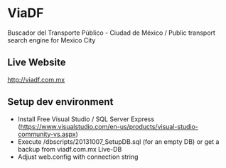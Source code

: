 # ViaDF
Buscador del Transporte Público - Ciudad de México / Public transport search engine for Mexico City

## Live Website
http://viadf.com.mx

## Setup dev environment
* Install Free Visual Studio / SQL Server Express (https://www.visualstudio.com/en-us/products/visual-studio-community-vs.aspx)
* Execute /dbscripts/20131007_SetupDB.sql (for an empty DB) or get a backup from viadf.com.mx Live-DB
* Adjust web.config with connection string
